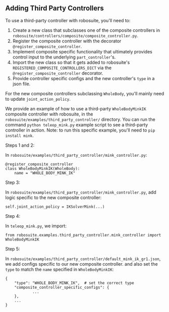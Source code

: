 
## Adding Third Party Controllers

To use a third-party controller with robosuite, you'll need to:
1. Create a new class that subclasses one of the composite controllers in `robosuite/controllers/composite/composite_controller.py`.
2. Register the composite controller with the decorator `@register_composite_controller`.
3. Implement composite specific functionality that ultimately provides control input to the underlying `part_controller`'s.
4. Import the new class so that it gets added to robosuite's `REGISTERED_COMPOSITE_CONTROLLERS_DICT` via the `@register_composite_controller` decorator.
5. Provide controller specific configs and the new controller's `type` in a json file.

For the new composite controllers subclassing `WholeBody`, you'll mainly need to update `joint_action_policy`.

We provide an example of how to use a third-party `WholeBodyMinkIK` composite controller with robosuite, in the `robosuite/examples/third_party_controller/` directory. You can run the command `python teleop_mink.py` example script to see a third-party controller in action. Note: to run this specific example, you'll need to `pip install mink`.


Steps 1 and 2:

In `robosuite/examples/third_party_controller/mink_controller.py`:

```
@register_composite_controller
class WholeBodyMinkIK(WholeBody):
    name = "WHOLE_BODY_MINK_IK"
```

Step 3:

In `robosuite/examples/third_party_controller/mink_controller.py`, add logic specific to the new composite controller:

```
self.joint_action_policy = IKSolverMink(...)
```

Step 4:

In `teleop_mink.py`, we import:

```
from robosuite.examples.third_party_controller.mink_controller import WholeBodyMinkIK
```

Step 5:

In `robosuite/examples/third_party_controller/default_mink_ik_gr1.json`, we add configs specific to our new composite controller. and also set the `type` to
match the `name` specified in `WholeBodyMinkIK`:

```
{
    "type": "WHOLE_BODY_MINK_IK",  # set the correct type
    "composite_controller_specific_configs": {
            ...
    },
    ...
}
```